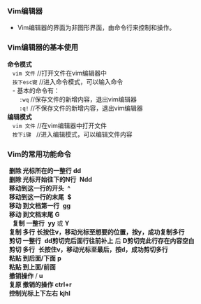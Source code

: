  ### Vim编辑器
  - Vim编辑器的界面为非图形界面，由命令行来控制和操作。
  
### Vim编辑器的基本使用
 **命令模式**
 <br/>
    `vim 文件`  //打开文件在vim编辑器中<br/>
    `按下esc键`  //进入命令模式，可以输入命令<br/>
    - 基本的命令有：<br/>
        `:wq` //保存文件的新增内容，退出vim编辑器<br/>
        `:q!` //不保存文件的新增内容，退出vim编辑器<br/>
 **编辑模式**
   <br/>
    `vim 文件`  //在vim编辑器中打开文件<br/>
    `按下i键`   //进入编辑模式，可以编辑文件内容
    
### Vim的常用功能命令
  **删除 光标所在的一整行**  **dd**
  <br/>
  **删除 光标开始往下的N行**  **Ndd**
  <br/>
  **移动到这一行的开头**  **^**
  <br/>
  **移动到这一行的末尾**  **$**
  <br/>
  **移动 到文档第一行**  **gg**
  <br/>
  **移动 到文档末尾**  **G**
  <br/>  
  **复制 一整行**  **yy** 或 **Y**
  <br/>
  **复制 多行** **长按住v，移动光标至想要的位置，按y，成功复制多行**
  <br/>
  **剪切 一整行**  **dd剪切完后面行往前补上** 后 **D剪切完此行存在内容空白**
  <br/>
  **剪切 多行**  **长按住v，移动光标至最后，按d，成功剪切多行**
  <br/>
  **粘贴 到后面/下面** **p**
  <br/>
  **粘贴 到上面/前面**
  <br/>
  **撤销操作** / **u**
  <br/>
  **复原 撤销的操作** **ctrl+r**
  <br/>
  **控制光标上下左右** **kjhl**
